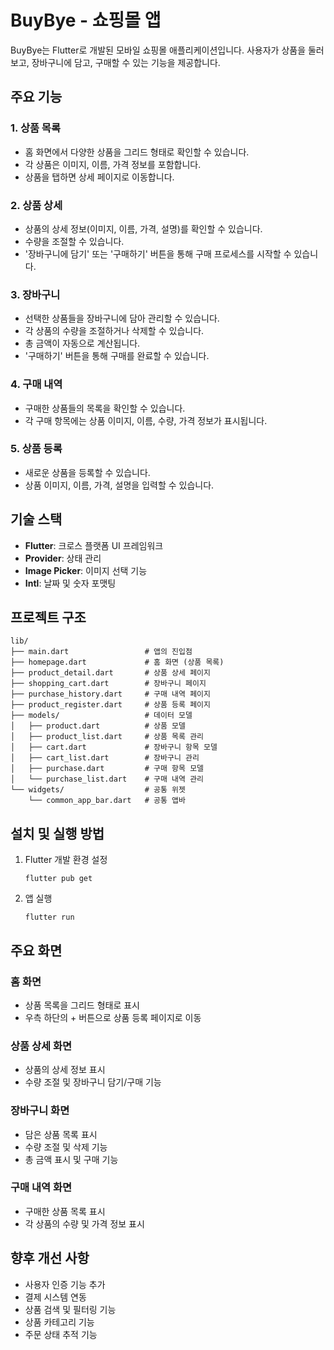 # BuyBye - 쇼핑몰 앱

BuyBye는 Flutter로 개발된 모바일 쇼핑몰 애플리케이션입니다. 사용자가 상품을 둘러보고, 장바구니에 담고, 구매할 수 있는 기능을 제공합니다.

## 주요 기능

### 1. 상품 목록

- 홈 화면에서 다양한 상품을 그리드 형태로 확인할 수 있습니다.
- 각 상품은 이미지, 이름, 가격 정보를 포함합니다.
- 상품을 탭하면 상세 페이지로 이동합니다.

### 2. 상품 상세

- 상품의 상세 정보(이미지, 이름, 가격, 설명)를 확인할 수 있습니다.
- 수량을 조절할 수 있습니다.
- '장바구니에 담기' 또는 '구매하기' 버튼을 통해 구매 프로세스를 시작할 수 있습니다.

### 3. 장바구니

- 선택한 상품들을 장바구니에 담아 관리할 수 있습니다.
- 각 상품의 수량을 조절하거나 삭제할 수 있습니다.
- 총 금액이 자동으로 계산됩니다.
- '구매하기' 버튼을 통해 구매를 완료할 수 있습니다.

### 4. 구매 내역

- 구매한 상품들의 목록을 확인할 수 있습니다.
- 각 구매 항목에는 상품 이미지, 이름, 수량, 가격 정보가 표시됩니다.

### 5. 상품 등록

- 새로운 상품을 등록할 수 있습니다.
- 상품 이미지, 이름, 가격, 설명을 입력할 수 있습니다.

## 기술 스택

- **Flutter**: 크로스 플랫폼 UI 프레임워크
- **Provider**: 상태 관리
- **Image Picker**: 이미지 선택 기능
- **Intl**: 날짜 및 숫자 포맷팅

## 프로젝트 구조

```
lib/
├── main.dart                 # 앱의 진입점
├── homepage.dart             # 홈 화면 (상품 목록)
├── product_detail.dart       # 상품 상세 페이지
├── shopping_cart.dart        # 장바구니 페이지
├── purchase_history.dart     # 구매 내역 페이지
├── product_register.dart     # 상품 등록 페이지
├── models/                   # 데이터 모델
│   ├── product.dart          # 상품 모델
│   ├── product_list.dart     # 상품 목록 관리
│   ├── cart.dart             # 장바구니 항목 모델
│   ├── cart_list.dart        # 장바구니 관리
│   ├── purchase.dart         # 구매 항목 모델
│   └── purchase_list.dart    # 구매 내역 관리
└── widgets/                  # 공통 위젯
    └── common_app_bar.dart   # 공통 앱바
```

## 설치 및 실행 방법

1. Flutter 개발 환경 설정

   ```
   flutter pub get
   ```

2. 앱 실행
   ```
   flutter run
   ```

## 주요 화면

### 홈 화면

- 상품 목록을 그리드 형태로 표시
- 우측 하단의 + 버튼으로 상품 등록 페이지로 이동

### 상품 상세 화면

- 상품의 상세 정보 표시
- 수량 조절 및 장바구니 담기/구매 기능

### 장바구니 화면

- 담은 상품 목록 표시
- 수량 조절 및 삭제 기능
- 총 금액 표시 및 구매 기능

### 구매 내역 화면

- 구매한 상품 목록 표시
- 각 상품의 수량 및 가격 정보 표시

## 향후 개선 사항

- 사용자 인증 기능 추가
- 결제 시스템 연동
- 상품 검색 및 필터링 기능
- 상품 카테고리 기능
- 주문 상태 추적 기능
